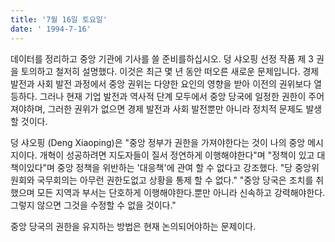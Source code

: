 ```yaml
---
title: '7월 16일 토요일'
date: ' 1994-7-16'
---
```

데이터를 정리하고 중앙 기관에 기사를 쓸 준비를하십시오. 덩 샤오핑 선정 작품 제 3 권을 토의하고 철저히 설명했다. 이것은 최근 몇 년 동안 떠오른 새로운 문제입니다. 경제 발전과 사회 발전 과정에서 중앙 권위는 다양한 요인의 영향을 받아 이전의 권위보다 열등하다. 그러나 현재 기업 발전과 역사적 단계 모두에서 중앙 당국에 일정한 권한이 주어져야하며, 그러한 권위가 없으면 경제 발전과 사회 발전뿐만 아니라 정치적 문제도 발생할 것이다.

덩 샤오핑 (Deng Xiaoping)은 "중앙 정부가 권한을 가져야한다는 것이 나의 중앙 메시지이다. 개혁이 성공하려면 지도자들이 질서 정연하게 이행해야한다"며 "정책이 있고 대책이있다"며 중앙 정책을 위반하는 '대응책'에 관여 할 수 없다고 강조했다. "당 중앙위원회와 국무회의는 아무런 권한도없고 상황을 통제 할 수 없다." "중앙 당국은 조치를 취했으며 모든 지역과 부서는 단호하게 이행해야한다.뿐만 아니라 신속하고 강력해야한다. 그렇지 않으면 그것을 수정할 수 없을 것이다."

중앙 당국의 권한을 유지하는 방법은 현재 논의되어야하는 문제이다.

